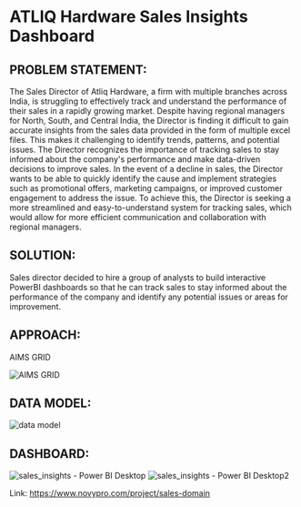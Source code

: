 # ATLIQ Hardware Sales Insights Dashboard


## PROBLEM STATEMENT:


The Sales Director of Atliq Hardware, a firm with multiple branches across India, is struggling to effectively track and understand the performance of their sales in a rapidly growing market. Despite having regional managers for North, South, and Central India, the Director is finding it difficult to gain accurate insights from the sales data provided in the form of multiple excel files. This makes it challenging to identify trends, patterns, and potential issues. The Director recognizes the importance of tracking sales to stay informed about the company's performance and make data-driven decisions to improve sales. In the event of a decline in sales, the Director wants to be able to quickly identify the cause and implement strategies such as promotional offers, marketing campaigns, or improved customer engagement to address the issue. To achieve this, the Director is seeking a more streamlined and easy-to-understand system for tracking sales, which would allow for more efficient communication and collaboration with regional managers.


## SOLUTION:

Sales director decided to hire a group of analysts to build interactive PowerBI dashboards so that he can track sales to stay informed about the performance of the company and identify any potential issues or areas for improvement.

## APPROACH:

AIMS GRID

![AIMS GRID](https://user-images.githubusercontent.com/123969674/215749826-a84f6fc0-fa35-4f01-b7ab-2c08c457024f.png)


## DATA MODEL:

![data model](https://user-images.githubusercontent.com/123969674/215749443-d197aac9-3070-4b76-9a02-98ed2d7466e3.jpg)

## DASHBOARD:


![sales_insights - Power BI Desktop](https://user-images.githubusercontent.com/123969674/215749590-3b81534e-96ed-47ce-92c9-f9af6a3a0879.png)
![sales_insights - Power BI Desktop2](https://user-images.githubusercontent.com/123969674/215749602-2e7b0de7-f2f3-4eb0-a258-c95105b0f5a2.png)

Link: https://www.novypro.com/project/sales-domain
